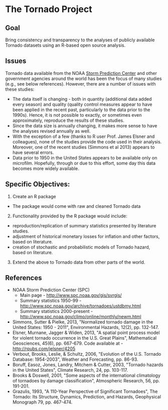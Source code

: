 The Tornado Project
=============

Goal
-----------
Bring consistency and transparency to the analyses of publicly available Tornado datasets using an R-based open source analysis.

Issues
-----------
Tornado data available from the NOAA [Storm Prediction Center](http://www.spc.noaa.gov/gis/svrgis/) and other government agencies around the world has been the focus of many studies (e.g., see below references). However, there are a number of issues with these studies:
* The data itself is changing - both in quantity (additional data added every season) and quality (quality control measures appear to have been applied in the recent past, particularly to the data prior to the 1990s). Hence, it is not possible to exactly, or sometimes even approximately, reproduce the results of these studies.
* Since the data size is annually changing, it makes more sense to have the analyses revised annually as well. 
* With the exception of a few (thanks to R user Prof. James Elsner and colleagues), none of the studies provide the code used in their analysis. Moreover, one of the recent studies (Simmons et al 2013) appears to have several errors.
* Data prior to 1950 in the United States appears to be available only on microfilm. Hopefully, through or due to this effort, some day this data becomes more widely available.

Specific Objectives:
-----------
1. Create an R package 
 * The package would come with raw and cleaned Tornado data
2. Functionality provided by the R package would include:
 * reproduction/replication of summary statistics presented by literature studies. 
 * adjustment of historical monetary losses for inflation and other factors, based on literature.
 * creation of stochastic and probabilistic models of Tornado hazard, based on literature.
3. Extend the above to Tornado data from other parts of the world.


References
-----------
* NOAA Storm Prediction Center (SPC)
  * Main page - http://www.spc.noaa.gov/gis/svrgis/
  * Summary statistics 1950-99 - http://www.spc.noaa.gov/archive/tornadoes/ustdbmy.html
  * Summary statistics 2000-present - http://www.spc.noaa.gov/climo/online/monthly/newm.html
* Simmons, Sutter & Pielke, 2013, "Normalized tornado damage in the United States: 1950 - 2011", Environmental Hazards, 12(2), pp. 132-147.
* Elsner, Murnane, Jagger & Widen, 2013, "A spatial point process model for violent tornado occurrence in the U.S. Great Plains", Mathematical Geosciences, 45(6), pp. 667-679. Code available at - http://rpubs.com/jelsner/4205
* Verbout, Brooks, Leslie, & Schultz, 2006, "Evolution of the U.S. Tornado Database: 1954-2003", Weather and Forecasting, pp. 86-93.
* Boruff, Easoz, Jones, Landry, Mitchem & Cutter, 2003, "Tornado hazards in the United States", Climate Research, 24, pp. 103-117.
* Brooks & Doswell, 2001, "Some aspects of the international climatology of tornadoes by damage classification", Atmospheric Research, 56, pp. 191-201.
* Grazulis, 1993, "A 110-Year Perspective of Significant Tornadoes", The Tornado: Its Structure, Dynamics, Prediction, and Hazards, Geophysical Monograph 79, pp. 467-474.

